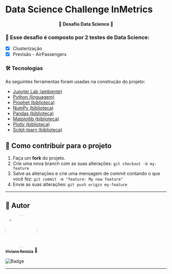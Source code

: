 # Data Science Challenge InMetrics  

<h4 align="center"> 
	🚀 Desafio Data Science 🚀 
</h4>

### :beginner: Esse desafio é composto por 2 testes de Data Science: 

- [x] Clusterização 
- [x] Previsão - AirPassengers

### 🛠 Tecnologias

As seguintes ferramentas foram usadas na construção do projeto:

- [Jupyter Lab (ambiente)](https://jupyterlab.readthedocs.io/en/stable/)
- [Python (linguagem)](https://www.python.org/)
- [Prophet (biblioteca)](https://facebook.github.io/prophet/)
- [NumPy (biblioteca)](https://numpy.org/)
- [Pandas (biblioteca)](https://pandas.pydata.org/)
- [Matplotlib (biblioteca)](https://matplotlib.org/stable/index.html)
- [Plotly (biblioteca)](https://plotly.com/python/)
- [Scikit-learn (biblioteca)](https://scikit-learn.org/stable/)


## 💪 Como contribuir para o projeto

1. Faça um **fork** do projeto.
2. Crie uma nova branch com as suas alterações: `git checkout -b my-feature`
3. Salve as alterações e crie uma mensagem de commit contando o que você fez: `git commit -m "feature: My new feature"`
4. Envie as suas alterações: `git push origin my-feature`

---

## 🦸 Autor

<a href="https://github.com/vivianerenizia">
 <img style="border-radius: 50%;" src="https://avatars1.githubusercontent.com/u/31120743?s=400&u=a84a58b76a93373ab0581f3f5f04a8edb21f92e9&v=4" width="100px;" alt=""/>
 <br />
 <sub><b>Viviane Renizia</b></sub></a> <a href="https://github.com/vivianerenizia" title="Rocketseat">🚀</a>
 <br />
 
 
![Badge](https://img.shields.io/github/followers/vivianerenizia?label=Viviane%20Renizia&style=social)  


---
